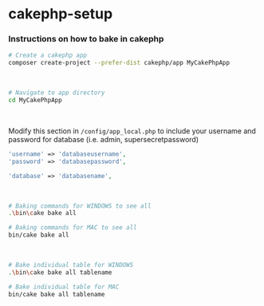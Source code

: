 # cakephp-setup

### Instructions on how to bake in cakephp

```bash
# Create a cakephp app
composer create-project --prefer-dist cakephp/app MyCakePhpApp
```

<br>

```bash
# Navigate to app directory
cd MyCakePhpApp
```

<br>

Modify this section in `/config/app_local.php` to include your username and password for database (i.e. admin, supersecretpassword)

```php
'username' => 'databaseusername',
'password' => 'databasepassword',

'database' => 'databasename',

```

<br>

```bash
# Baking commands for WINDOWS to see all
.\bin\cake bake all

# Baking commands for MAC to see all
bin/cake bake all
```

<br>

```bash
# Bake individual table for WINDOWS
.\bin\cake bake all tablename

# Bake individual table for MAC
bin/cake bake all tablename
```
